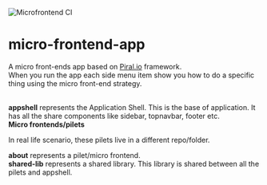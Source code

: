 
![Microfrontend CI](https://github.com/waqasali47/micro-frontend-app/workflows/Blob%20storage%20website%20CI/badge.svg)
<br/>
# micro-frontend-app
<p>A micro front-ends app based on <a href="prial.io">Piral.io</a> framework.<br/>
When you run the app each side menu item show you how to do a specific thing using the micro front-end strategy.</p><br/>
<b>appshell</b> represents the Application Shell. This is the base of application. It has all the share components like sidebar, topnavbar, footer etc.
<br/>
<b>Micro frontends/pilets</b><br/>
<p>In real life scenario, these pilets live in a different repo/folder.<br/></p>
<b>about</b> represents a pilet/micro frontend.<br/>
<b>shared-lib</b> represents a shared library. This library is shared between all the pilets and appshell. 

